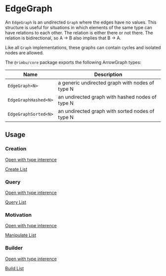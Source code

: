 # EdgeGraph

An `EdgeGraph` is an undirected `Graph` where the edges have no values. This structure is useful for situations in which elements of the same type can have relations to each other. The relation is either there or not there. The relation is bidirectional, so A -> B also implies that B -> A.

Like all `Graph` implementations, these graphs can contain cycles and isolated nodes are allowed.

The `@rimbu/core` package exports the following ArrowGraph types:

| Name                 | Description                                     |
| -------------------- | ----------------------------------------------- |
| `EdgeGraph<N>`       | a generic undirected graph with nodes of type N |
| `EdgeGraphHashed<N>` | an undirected graph with hashed nodes of type N |
| `EdgeGraphSorted<N>` | an undirected graph with sorted nodes of type N |

## Usage

### Creation

[Open with type interence](https://codesandbox.io/s/rimbu-sandbox-d4tbk?previewwindow=console&view=split&editorsize=65&moduleview=1&module=/src/graph/edge/non-valued/create.ts ':target=_blank :class=btn')

[Create List](https://codesandbox.io/embed/rimbu-sandbox-d4tbk?previewwindow=console&view=split&editorsize=65&codemirror=1&moduleview=1&module=/src/graph/edge/non-valued/create.ts ':include :type=iframe width=100% height=450px')

### Query

[Open with type interence](https://codesandbox.io/s/rimbu-sandbox-d4tbk?previewwindow=console&view=split&editorsize=65&moduleview=1&module=/src/graph/edge/non-valued/query.ts ':target=_blank :class=btn')

[Query List](https://codesandbox.io/embed/rimbu-sandbox-d4tbk?previewwindow=console&view=split&editorsize=65&codemirror=1&moduleview=1&module=/src/graph/edge/non-valued/query.ts ':include :type=iframe width=100% height=450px')

### Motivation

[Open with type interence](https://codesandbox.io/s/rimbu-sandbox-d4tbk?previewwindow=console&view=split&editorsize=65&moduleview=1&module=/src/graph/edge/non-valued/motivation.ts ':target=_blank :class=btn')

[Manipulate List](https://codesandbox.io/embed/rimbu-sandbox-d4tbk?previewwindow=console&view=split&editorsize=65&codemirror=1&moduleview=1&module=/src/graph/edge/non-valued/motivation.ts ':include :type=iframe width=100% height=450px')

### Builder

[Open with type interence](https://codesandbox.io/s/rimbu-sandbox-d4tbk?previewwindow=console&view=split&editorsize=65&moduleview=1&module=/src/graph/edge/non-valued/build.ts ':target=_blank :class=btn')

[Build List](https://codesandbox.io/embed/rimbu-sandbox-d4tbk?previewwindow=console&view=split&editorsize=65&codemirror=1&moduleview=1&module=/src/graph/edge/non-valued/build.ts ':include :type=iframe width=100% height=450px')
